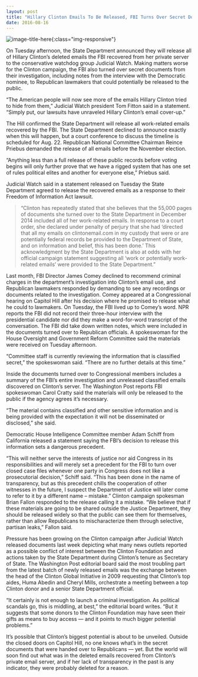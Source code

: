 ```yaml
---
layout: post
title: "Hillary Clinton Emails To Be Released, FBI Turns Over Secret Docs To GOP Lawmakers"
date: 2016-08-16
---
```

![image-title-here](http://cdn.inquisitr.com/wp-content/uploads/2016/08/GettyImages-545318666-670x431.jpg){:class="img-responsive"}

On Tuesday afternoon, the State Department announced they will release all of Hillary Clinton’s deleted emails the FBI recovered from her private server to the conservative watchdog group Judicial Watch. Making matters worse for the Clinton campaign, the FBI also turned over secret documents from their investigation, including notes from the interview with the Democratic nominee, to Republican lawmakers that could potentially be released to the public.

“The American people will now see more of the emails Hillary Clinton tried to hide from them,” Judicial Watch president Tom Fitton said in a statement. “Simply put, our lawsuits have unraveled Hillary Clinton’s email cover-up.”

The Hill confirmed the State Department will release all work-related emails recovered by the FBI. The State Department declined to announce exactly when this will happen, but a court conference to discuss the timeline is scheduled for Aug. 22. Republican National Committee Chairman Reince Priebus demanded the release of all emails before the November election.

“Anything less than a full release of these public records before voting begins will only further prove that we have a rigged system that has one set of rules political elites and another for everyone else,” Priebus said.

Judicial Watch said in a statement released on Tuesday the State Department agreed to release the recovered emails as a response to their Freedom of Information Act lawsuit.
<blockquote>
<p>“Clinton has repeatedly stated that she believes that the 55,000 pages of documents she turned over to the State Department in December 2014 included all of her work-related emails. In response to a court order, she declared under penalty of perjury that she had ‘directed that all my emails on clintonemail.com in my custody that were or are potentially federal records be provided to the Department of State, and on information and belief, this has been done.’ This acknowledgment by the State Department is also at odds with her official campaign statement suggesting all ‘work or potentially work-related emails’ were provided to the State Department.”</p>
</blockquote>
Last month, FBI Director James Comey declined to recommend criminal charges in the department’s investigation into Clinton’s email use, and Republican lawmakers responded by demanding to see any recordings or documents related to the investigation. Comey appeared at a Congressional hearing on Capitol Hill after his decision where he promised to release what he could to lawmakers. On Tuesday, the FBI lived up to Comey’s word.
NPR reports the FBI did not record their three-hour interview with the presidential candidate nor did they make a word-for-word transcript of the conversation. The FBI did take down written notes, which were included in the documents turned over to Republican officials. A spokeswoman for the House Oversight and Government Reform Committee said the materials were received on Tuesday afternoon.

“Committee staff is currently reviewing the information that is classified secret,” the spokeswoman said. “There are no further details at this time.”

Inside the documents turned over to Congressional members includes a summary of the FBI’s entire investigation and unreleased classified emails discovered on Clinton’s server. The Washington Post reports FBI spokeswoman Carol Cratty said the materials will only be released to the public if the agency agrees it’s necessary.

“The material contains classified and other sensitive information and is being provided with the expectation it will not be disseminated or disclosed,” she said.

Democratic House Intelligence Committee member Adam Schiff from California released a statement saying the FBI’s decision to release this information sets a dangerous precedent.

“This will neither serve the interests of justice nor aid Congress in its responsibilities and will merely set a precedent for the FBI to turn over closed case files whenever one party in Congress does not like a prosecutorial decision,” Schiff said. “This has been done in the name of transparency, but as this precedent chills the cooperation of other witnesses in the future, I suspect the Department of Justice will later come to refer to it by a different name – mistake.”
Clinton campaign spokesman Brian Fallon responded to the release calling it a mistake.
“We believe that if these materials are going to be shared outside the Justice Department, they should be released widely so that the public can see them for themselves, rather than allow Republicans to mischaracterize them through selective, partisan leaks,” Fallon said.

Pressure has been growing on the Clinton campaign after Judicial Watch released documents last week depicting what many news outlets reported as a possible conflict of interest between the Clinton Foundation and actions taken by the State Department during Clinton’s tenure as Secretary of State. The Washington Post editorial board said the most troubling part from the latest batch of newly released emails was the exchange between the head of the Clinton Global Initiative in 2009 requesting that Clinton’s top aides, Huma Abedin and Cheryl Mills, orchestrate a meeting between a top Clinton donor and a senior State Department official.

“It certainly is not enough to launch a criminal investigation. As political scandals go, this is middling, at best,” the editorial board writes. “But it suggests that some donors to the Clinton Foundation may have seen their gifts as means to buy access — and it points to much bigger potential problems.”

It’s possible that Clinton’s biggest potential is about to be unveiled. Outside the closed doors on Capitol Hill, no one knows what’s in the secret documents that were handed over to Republicans — yet. But the world will soon find out what was in the deleted emails recovered from Clinton’s private email server, and if her lack of transparency in the past is any indicator, they were probably deleted for a reason.
